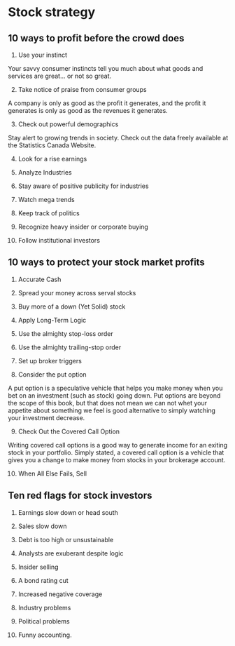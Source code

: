 # Stock strategy

## 10 ways to profit before the crowd does

1. Use your instinct

Your savvy consumer instincts tell you much about what goods and services are great... or not so great.

2. Take notice of praise from consumer groups

A company is only as good as the profit it generates, and the profit it generates is only as good as the revenues it generates.

3. Check out powerful demographics

Stay alert to growing trends in society. Check out the data freely available at the Statistics Canada Website.

4. Look for a rise earnings

5. Analyze Industries

6. Stay aware of positive publicity for industries

7. Watch mega trends

8. Keep track of politics

9. Recognize heavy insider or corporate buying

10. Follow institutional investors

## 10 ways to protect your stock market profits

1.  Accurate Cash

2. Spread your money across serval stocks

3. Buy more of a down (Yet Solid) stock

4. Apply Long-Term Logic

5. Use the almighty stop-loss order

6. Use the almighty trailing-stop order

7. Set up broker triggers

8. Consider the put option

A put option is a speculative vehicle that helps you make money when you bet on an investment (such as stock) going down. Put options are beyond the scope of this book, but that does not mean we can not whet your appetite about something we feel is good alternative to simply watching your investment decrease.

9. Check Out the Covered Call Option

Writing covered call options is a good way to generate income for an exiting stock in your portfolio. Simply stated, a covered call option is a vehicle that gives you a change to make money from stocks in your brokerage account.

10. When All Else Fails, Sell

## Ten red flags for stock investors

1. Earnings slow down or head south

2. Sales slow down

3. Debt is too high or unsustainable

4. Analysts are exuberant despite logic

5. Insider selling

6. A bond rating cut

7. Increased negative coverage

8. Industry problems

9. Political problems

10. Funny accounting.
